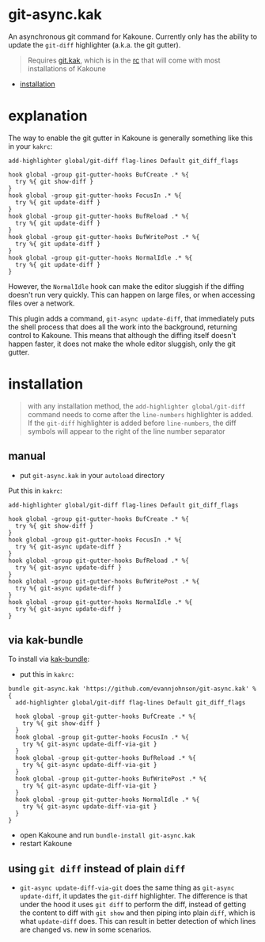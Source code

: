 # git-async.kak
An asynchronous git command for Kakoune. Currently only has the ability to update the `git-diff` highlighter (a.k.a. the git gutter).

> Requires [git.kak](https://github.com/mawww/kakoune/blob/master/rc/tools/git.kak), which is in the [rc](https://github.com/mawww/kakoune/blob/master/rc/tools/git.kak) that will come with most installations of Kakoune

- [installation](#installation)

# explanation
The way to enable the git gutter in Kakoune is generally something like this in your `kakrc`:
```kakscript
add-highlighter global/git-diff flag-lines Default git_diff_flags

hook global -group git-gutter-hooks BufCreate .* %{
  try %{ git show-diff }
}
hook global -group git-gutter-hooks FocusIn .* %{
  try %{ git update-diff }
}
hook global -group git-gutter-hooks BufReload .* %{
  try %{ git update-diff }
}
hook global -group git-gutter-hooks BufWritePost .* %{
  try %{ git update-diff }
}
hook global -group git-gutter-hooks NormalIdle .* %{
  try %{ git update-diff }
}
```

However, the `NormalIdle` hook can make the editor sluggish if the diffing doesn't run very quickly. This can happen on large files, or when accessing files over a network.

This plugin adds a command, `git-async update-diff`, that immediately puts the shell process that does all the work into the background, returning control to Kakoune. This means that although the diffing itself doesn't happen faster, it does not make the whole editor sluggish, only the git gutter.

# installation
> with any installation method, the `add-highlighter global/git-diff` command needs to come after the `line-numbers` highlighter is added. If the `git-diff` highlighter is added before `line-numbers`, the diff symbols will appear to the right of the line number separator

## manual
- put `git-async.kak` in your `autoload` directory

Put this in `kakrc`:
```kakscript
add-highlighter global/git-diff flag-lines Default git_diff_flags

hook global -group git-gutter-hooks BufCreate .* %{
  try %{ git show-diff }
}
hook global -group git-gutter-hooks FocusIn .* %{
  try %{ git-async update-diff }
}
hook global -group git-gutter-hooks BufReload .* %{
  try %{ git-async update-diff }
}
hook global -group git-gutter-hooks BufWritePost .* %{
  try %{ git-async update-diff }
}
hook global -group git-gutter-hooks NormalIdle .* %{
  try %{ git-async update-diff }
}
```

## via kak-bundle
To install via [kak-bundle](https://github.com/jdugan6240/kak-bundle):
- put this in `kakrc`:
```kakscript
bundle git-async.kak 'https://github.com/evannjohnson/git-async.kak' %{
  add-highlighter global/git-diff flag-lines Default git_diff_flags

  hook global -group git-gutter-hooks BufCreate .* %{
    try %{ git show-diff }
  }
  hook global -group git-gutter-hooks FocusIn .* %{
    try %{ git-async update-diff-via-git }
  }
  hook global -group git-gutter-hooks BufReload .* %{
    try %{ git-async update-diff-via-git }
  }
  hook global -group git-gutter-hooks BufWritePost .* %{
    try %{ git-async update-diff-via-git }
  }
  hook global -group git-gutter-hooks NormalIdle .* %{
    try %{ git-async update-diff-via-git }
  }
}
```

- open Kakoune and run `bundle-install git-async.kak`
- restart Kakoune

## using `git diff` instead of plain `diff`
- `git-async update-diff-via-git` does the same thing as `git-async update-diff`, it updates the `git-diff` highlighter. The difference is that under the hood it uses `git diff` to perform the diff, instead of getting the content to diff with `git show` and then piping into plain `diff`, which is what `update-diff` does. This can result in better detection of which lines are changed vs. new in some scenarios.
